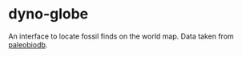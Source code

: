 # dyno-globe

An interface to locate fossil finds on the world map. Data taken from [paleobiodb](https://paleobiodb.org).
